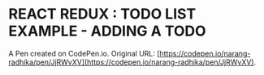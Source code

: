 # REACT REDUX : TODO LIST EXAMPLE - ADDING A TODO

A Pen created on CodePen.io. Original URL: [https://codepen.io/narang-radhika/pen/JjRWvXV](https://codepen.io/narang-radhika/pen/JjRWvXV).


